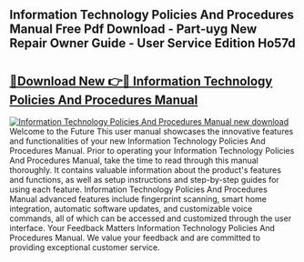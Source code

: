 ## Information Technology Policies And Procedures Manual Free Pdf Download - Part-uyg New Repair Owner Guide - User Service Edition Ho57d

# <h2><a href="http://bc30741.oget.top/?id=Information+Technology+Policies+And+Procedures+Manual">🔗Download New 👉🔴 Information Technology Policies And Procedures Manual</a></h2>

[![Information Technology Policies And Procedures Manual new download](https://i.imgur.com/5g1atiW.png)](http://bc30741.oget.top/?id=Information+Technology+Policies+And+Procedures+Manual)
Welcome to the Future This user manual showcases the innovative features and functionalities of your new Information Technology Policies And Procedures Manual. Prior to operating your Information Technology Policies And Procedures Manual, take the time to read through this manual thoroughly. It contains valuable information about the product's features and functions, as well as setup instructions and step-by-step guides for using each feature. Information Technology Policies And Procedures Manual advanced features include fingerprint scanning, smart home integration, automatic software updates, and customizable voice commands, all of which can be accessed and customized through the user interface. Your Feedback Matters Information Technology Policies And Procedures Manual. We value your feedback and are committed to providing exceptional customer service.
